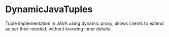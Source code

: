 DynamicJavaTuples
=================

Tuple implementation in JAVA using dynamic proxy, allows clients to extend as per their needed, without knowing inner details
